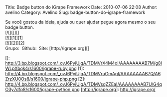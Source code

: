 Title: Badge button do iGrape Framework
Date: 2010-07-06 22:08
Author: avelino
Category: Avelino
Slug: badge-button-do-igrape-framework

<div style="text-align: left;">
Se você gostou da ideia, ajuda ou quer ajudar pegue agora mesmo o seu
badge button.

</div>
<div class="separator" style="clear: both; text-align: left;">
</div>
<div class="separator" style="clear: both; text-align: left;">
[![][]][]

</div>
<div style="text-align: left;">
</div>
<div class="separator" style="clear: both; text-align: left;">
[![][1]][1]

</div>
<div style="text-align: left;">
</div>
<div class="separator" style="clear: both; text-align: left;">
[![][2]][2]

</div>
Grupo: <http://groups.google.com/group/igrape>  
Github: <http://github.com/igrape>  
Site: [http://igrape.org][]

  []: http://3.bp.blogspot.com/_ovJ6PyiUjqA/TDMVrX4M4oI/AAAAAAAAB7M/g8IWLpXbqk4/s1600/igrape-ruby.png
  [1]: http://4.bp.blogspot.com/_ovJ6PyiUjqA/TDMVruGmAqI/AAAAAAAAB7Q/A6ZrzXU0Os8/s1600/igrape-php.png
  [2]: http://4.bp.blogspot.com/_ovJ6PyiUjqA/TDMVsgZZEaI/AAAAAAAAB7U/G4qO3y7dfp8/s1600/igrape-python.png
  [http://igrape.org]: http://igrape.org/
